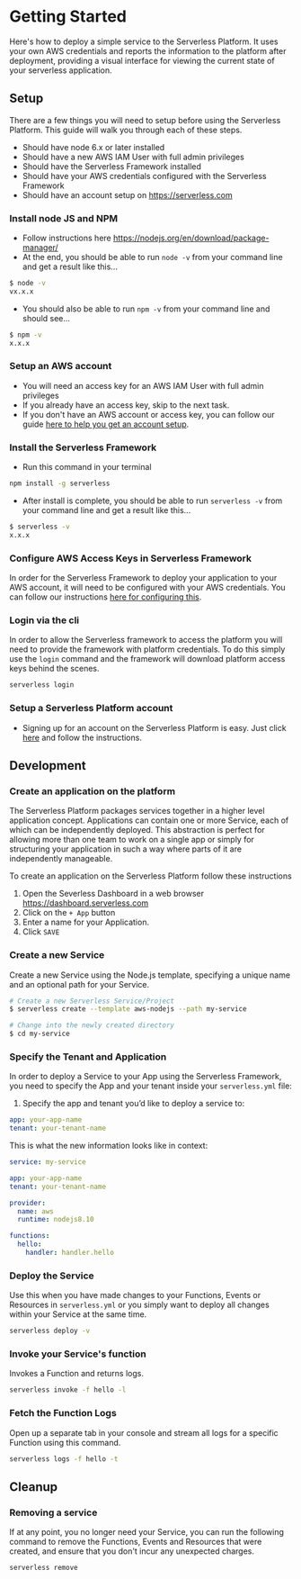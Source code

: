 # Getting Started

Here's how to deploy a simple service to the Serverless Platform. It uses your own AWS credentials and reports the information to the platform after deployment, providing a visual interface for viewing the current state of your serverless application.


## Setup

There are a few things you will need to setup before using the Serverless Platform. This guide will walk you through each of these steps.
* Should have node 6.x or later installed
* Should have a new AWS IAM User with full admin privileges
* Should have the Serverless Framework installed
* Should have your AWS credentials configured with the Serverless Framework
* Should have an account setup on https://serverless.com

### Install node JS and NPM
* Follow instructions here https://nodejs.org/en/download/package-manager/
* At the end, you should be able to run `node -v` from your command line and get a result like this...
```sh
$ node -v
vx.x.x
```
* You should also be able to run `npm -v` from your command line and should see...
```sh
$ npm -v
x.x.x
```

### Setup an AWS account
* You will need an access key for an AWS IAM User with full admin privileges
* If you already have an access key, skip to the next task.
* If you don't have an AWS account or access key, you can follow our guide [here to help you get an account setup](./setup-aws-account.md).


### Install the Serverless Framework
* Run this command in your terminal
```sh
npm install -g serverless
```
* After install is complete, you should be able to run `serverless -v` from your command line and get a result like this...
```sh
$ serverless -v
x.x.x
```

### Configure AWS Access Keys in Serverless Framework
In order for the Serverless Framework to deploy your application to your AWS account, it will need to be configured with your AWS credentials. You can follow our instructions [here for configuring this](./setup-aws-account.md#using-aws-access-keys).

### Login via the cli
In order to allow the Serverless framework to access the platform you will need to provide the framework with platform credentials. To do this simply use the `login` command and the framework will download platform access keys behind the scenes.

```sh
serverless login
```

### Setup a Serverless Platform account
* Signing up for an account on the Serverless Platform is easy. Just click [here](https://dashboard.serverless.com) and follow the instructions.


## Development

### Create an application on the platform

The Serverless Platform packages services together in a higher level application concept. Applications can contain one or more Service, each of which can be independently deployed. This abstraction is perfect for allowing more than one team to work on a single app or simply for structuring your application in such a way where parts of it are independently manageable.

To create an application on the Serverless Platform follow these instructions
1. Open the Severless Dashboard in a web browser https://dashboard.serverless.com
2. Click on the `+ App` button
3. Enter a name for your Application.
4. Click `SAVE`


### Create a new Service

Create a new Service using the Node.js template, specifying a unique name and an optional path for your Service.

```sh
# Create a new Serverless Service/Project
$ serverless create --template aws-nodejs --path my-service

# Change into the newly created directory
$ cd my-service
```


### Specify the Tenant and Application

In order to deploy a Service to your App using the Serverless Framework, you need to specify the App and your tenant inside your `serverless.yml` file:

1. Specify the app and tenant you’d like to deploy a service to:
```yaml
app: your-app-name
tenant: your-tenant-name
```

This is what the new information looks like in context:

```yaml
service: my-service

app: your-app-name
tenant: your-tenant-name

provider:
  name: aws
  runtime: nodejs8.10

functions:
  hello:
    handler: handler.hello
```

### Deploy the Service

Use this when you have made changes to your Functions, Events or Resources in `serverless.yml` or you simply want to deploy all changes within your Service at the same time.

```bash
serverless deploy -v
```

### Invoke your Service's function

Invokes a Function and returns logs.

```bash
serverless invoke -f hello -l
```

### Fetch the Function Logs

Open up a separate tab in your console and stream all logs for a specific Function using this command.

```bash
serverless logs -f hello -t
```


## Cleanup

### Removing a service

If at any point, you no longer need your Service, you can run the following command to remove the Functions, Events and Resources that were created, and ensure that you don't incur any unexpected charges.

```sh
serverless remove
```
